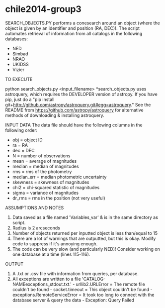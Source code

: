 chile2014-group3
================

SEARCH_OBJECTS.PY performs a conesearch around an object (where the object is given by an identifier and position (RA, DEC)). The script automates retrieval of information from all catalogs in the following databases:
  - NED
  - Simbad
  - NRAO
  - UKIDSS
  - Vizier

TO EXECUTE

python search\_objects.py \<input\_filename\>
*search_objects.py uses astroquery, which requires the DEVELOPER version of astropy. If you have pip, just do a "pip install git+http://github.com/astropy/astroquery.git#egg=astroquery." See the README from https://github.com/astropy/astroquery for alternative methods of downloading & installing astroquery.

INPUT DATA
The data file should have the following columns in the following order:
  - obj = object ID
  - ra = RA
  - dec = DEC
  - N = number of observations
  - mean = average of magnitudes
  - median = median of magnitudes
  - rms = rms of the photometry
  - median_err = median photometric uncertainty
  - skewness = skewness of magnitudes
  - chi2 = chi-squared statistic of magnitudes
  - sigma = variance of magnitudes
  - dr_rms = rms in the position (not very useful)

ASSUMPTIONS AND NOTES
  1. Data saved as a file named 'Variables_var' & is in the same directory as  script.
  2. Radius is 2 arcseconds
  3. Number of objects returned per inputted object is less than/equal to 15
  4. There are a lot of warnings that are outputted, but this is okay. Modify code to suppress if it's annoying enough.
  5. The code can be very slow (and particularly NED)! Consider working on one database at a time (lines 115-116).

OUTPUT
  1. A .txt or .csv file with information from queries, per database.
  2. All exceptions are written to a file 'CATALOG-NAMEexceptions_stdout.txt.'
    - urllib2.URLError = The remote file couldn't be found
    - socket.timeout   = This object couldn't be found
    - exceptions.RemoteServiceError = It took too long to connect with the database server & query the data
    - Exception: Query Failed
